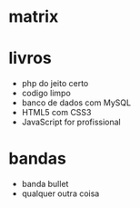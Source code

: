 # matrix

# livros
* php do jeito certo
* codigo limpo
* banco de dados com MySQL
* HTML5 com CSS3
* JavaScript for profissional

# bandas 
* banda bullet 
* qualquer outra coisa